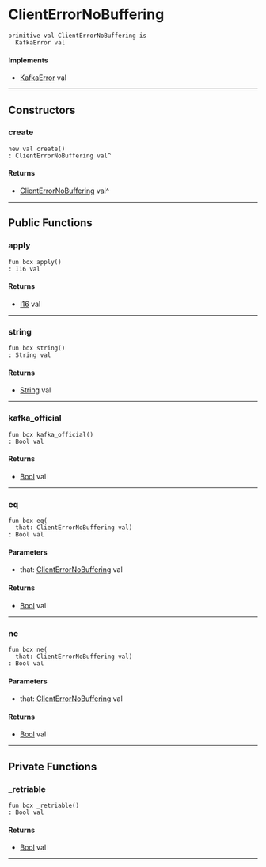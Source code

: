 # ClientErrorNoBuffering

```pony
primitive val ClientErrorNoBuffering is
  KafkaError val
```

#### Implements

* [KafkaError](pony-kafka-KafkaError) val

---

## Constructors

### create

```pony
new val create()
: ClientErrorNoBuffering val^
```

#### Returns

* [ClientErrorNoBuffering](pony-kafka-ClientErrorNoBuffering) val^

---

## Public Functions

### apply

```pony
fun box apply()
: I16 val
```

#### Returns

* [I16](builtin-I16) val

---

### string

```pony
fun box string()
: String val
```

#### Returns

* [String](builtin-String) val

---

### kafka_official

```pony
fun box kafka_official()
: Bool val
```

#### Returns

* [Bool](builtin-Bool) val

---

### eq

```pony
fun box eq(
  that: ClientErrorNoBuffering val)
: Bool val
```
#### Parameters

*   that: [ClientErrorNoBuffering](pony-kafka-ClientErrorNoBuffering) val

#### Returns

* [Bool](builtin-Bool) val

---

### ne

```pony
fun box ne(
  that: ClientErrorNoBuffering val)
: Bool val
```
#### Parameters

*   that: [ClientErrorNoBuffering](pony-kafka-ClientErrorNoBuffering) val

#### Returns

* [Bool](builtin-Bool) val

---

## Private Functions

### _retriable

```pony
fun box _retriable()
: Bool val
```

#### Returns

* [Bool](builtin-Bool) val

---

